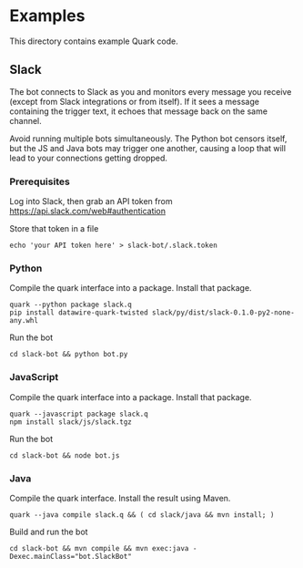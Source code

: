 # Examples

This directory contains example Quark code.


## Slack

The bot connects to Slack as you and monitors every message you receive (except from Slack integrations or from itself). If it sees a message containing the trigger text, it echoes that message back on the same channel.

Avoid running multiple bots simultaneously. The Python bot censors itself, but the JS and Java bots may trigger one another, causing a loop that will lead to your connections getting dropped.


### Prerequisites

Log into Slack, then grab an API token from https://api.slack.com/web#authentication

Store that token in a file

    echo 'your API token here' > slack-bot/.slack.token


### Python

Compile the quark interface into a package. Install that package.

    quark --python package slack.q
    pip install datawire-quark-twisted slack/py/dist/slack-0.1.0-py2-none-any.whl

Run the bot

    cd slack-bot && python bot.py


### JavaScript

Compile the quark interface into a package. Install that package.

    quark --javascript package slack.q
    npm install slack/js/slack.tgz

Run the bot

    cd slack-bot && node bot.js


### Java

Compile the quark interface. Install the result using Maven.

    quark --java compile slack.q && ( cd slack/java && mvn install; )


Build and run the bot

    cd slack-bot && mvn compile && mvn exec:java -Dexec.mainClass="bot.SlackBot"
